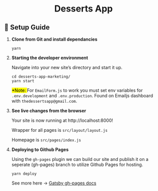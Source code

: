 <h1 align="center">
  Desserts App
</h1>

## 🚀 Setup Guide

1.  **Clone from Git and install dependancies**

    ```shell
    yarn
    ```

2.  **Starting the developer environment**

    Navigate into your new site’s directory and start it up.

    ```shell
    cd desserts-app-marketing/
    yarn start
    ```
    <mark>*Note: </mark> For `EmailForm.js` to work you must set env variables for `.env.development` and `.env.production`. Found on Emailjs dashboard with `thedessertsapp@gmail.com`.

3.  **See live changes from the browser**

    Your site is now running at http://localhost:8000!

    Wrapper for all pages is `src/layout/layout.js`

    Homepage is `src/pages/index.js`

4.  **Deploying to Github Pages**

    Using the `gh-pages` plugin we can build our site and publish it on a seperate (gh-pages) branch to utilize Github Pages for hosting.

    ```shell
    yarn deploy
    ```

    See more here -> [Gatsby gh-pages docs](https://www.gatsbyjs.com/docs/how-to/previews-deploys-hosting/how-gatsby-works-with-github-pages/)
